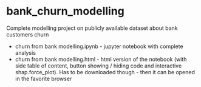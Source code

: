 # bank_churn_modelling
Complete modelling project on publicly available dataset about bank customers churn

* churn from bank modelling.ipynb - jupyter notebook with complete analysis
* churn from bank modelling.html - html version of the notebook (with side table of content, button showing / hiding code and interactive shap.force_plot). Has to be downloaded though - then it can be opened in the favorite browser
